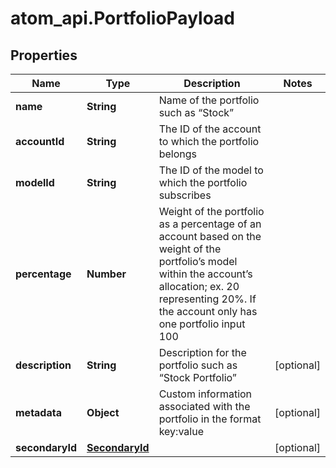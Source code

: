 # atom_api.PortfolioPayload

## Properties
Name | Type | Description | Notes
------------ | ------------- | ------------- | -------------
**name** | **String** | Name of the portfolio such as “Stock” | 
**accountId** | **String** | The ID of the account to which the portfolio belongs | 
**modelId** | **String** | The ID of the model to which the portfolio subscribes | 
**percentage** | **Number** | Weight of the portfolio as a percentage of an account based on the weight of the portfolio’s model within the account’s allocation; ex. 20 representing 20%. If the account only has one portfolio input 100 | 
**description** | **String** | Description for the portfolio such as “Stock Portfolio” | [optional] 
**metadata** | **Object** | Custom information associated with the portfolio in the format key:value | [optional] 
**secondaryId** | [**SecondaryId**](SecondaryId.md) |  | [optional] 


